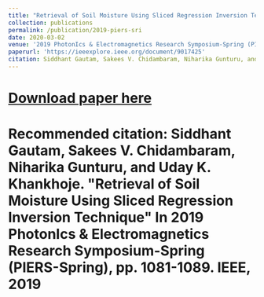 ```yaml
---
title: "Retrieval of Soil Moisture Using Sliced Regression Inversion Technique"
collection: publications
permalink: /publication/2019-piers-sri
date: 2020-03-02
venue: '2019 PhotonIcs & Electromagnetics Research Symposium-Spring (PIERS-Spring).'
paperurl: 'https://ieeexplore.ieee.org/document/9017425'
citation: Siddhant Gautam, Sakees V. Chidambaram, Niharika Gunturu, and Uday K. Khankhoje. "Retrieval of Soil Moisture Using Sliced Regression Inversion Technique" In 2019 PhotonIcs & Electromagnetics Research Symposium-Spring (PIERS-Spring), pp. 1081-1089. IEEE, 2019.
---
```

# [Download paper here](http://sidgautam95.github.io/files/2019-piers-sri.pdf)

# Recommended citation: Siddhant Gautam, Sakees V. Chidambaram, Niharika Gunturu, and Uday K. Khankhoje. "Retrieval of Soil Moisture Using Sliced Regression Inversion Technique" In 2019 PhotonIcs & Electromagnetics Research Symposium-Spring (PIERS-Spring), pp. 1081-1089. IEEE, 2019
